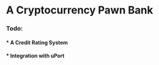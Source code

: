 # A Cryptocurrency Pawn Bank


### Todo:
#### * A Credit Rating System
#### * Integration with uPort
